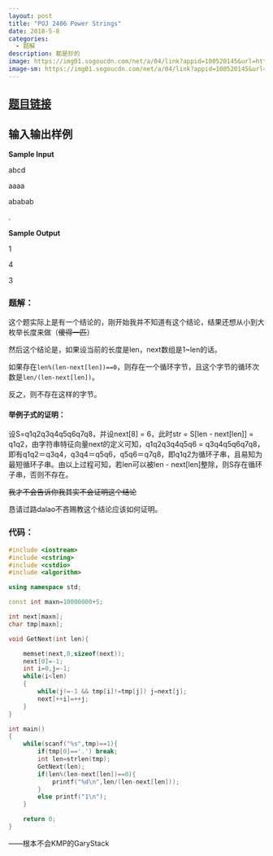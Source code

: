 ```yaml
---
layout: post
title: "POJ 2406 Power Strings"
date: 2018-5-8
categories:
  - 题解
description: 都是抄的
image: https://img01.sogoucdn.com/net/a/04/link?appid=100520145&url=http%3A%2F%2Fimg.bizhi.sogou.com%2Fimages%2F2013%2F12%2F31%2F471814_s_90_2.jpg
image-sm: https://img01.sogoucdn.com/net/a/04/link?appid=100520145&url=http%3A%2F%2Fimg.bizhi.sogou.com%2Fimages%2F2013%2F12%2F31%2F471814_s_90_2.jpg
---
```



## [ 题目链接](http://poj.org/problem?id=2406)


## 输入输出样例

**Sample Input**

abcd

aaaa

ababab

.

**Sample Output**

1

4

3

### 题解：

这个题实际上是有一个结论的，刚开始我并不知道有这个结论，结果还想从小到大枚举长度来做（~~傻得一匹~~）

然后这个结论是，如果设当前的长度是len，next数组是1~len的话。

如果存在`len%(len-next[len])==0`，则存在一个循环字节，且这个字节的循环次数是`len/(len-next[len])`。

反之，则不存在这样的字节。

#### 举例子式的证明：

设S=q1q2q3q4q5q6q7q8，并设next[8] = 6，此时str = S[len - next[len]] = q1q2，由字符串特征向量next的定义可知，q1q2q3q4q5q6 = q3q4q5q6q7q8，即有q1q2＝q3q4，q3q4＝q5q6，q5q6＝q7q8，即q1q2为循环子串，且易知为最短循环子串。由以上过程可知，若len可以被len - next[len]整除，则S存在循环子串，否则不存在。

~~我才不会告诉你我其实不会证明这个结论~~

恳请过路dalao不吝赐教这个结论应该如何证明。

### 代码：

```cpp
#include <iostream>
#include <cstring>
#include <cstdio>
#include <algorithm>

using namespace std;

const int maxn=10000000+5;

int next[maxn];
char tmp[maxn];

void GetNext(int len){

    memset(next,0,sizeof(next));
    next[0]=-1;
    int i=0,j=-1;
    while(i<len)
    {
    	while(j!=-1 && tmp[i]!=tmp[j]) j=next[j];
    	next[++i]=++j;
	}
}

int main()
{
    while(scanf("%s",tmp)==1){
        if(tmp[0]=='.') break;
        int len=strlen(tmp);
        GetNext(len);
        if(len%(len-next[len])==0){
            printf("%d\n",len/(len-next[len]));
        }
        else printf("1\n");
    }

    return 0;
}

```

——根本不会KMP的GaryStack
